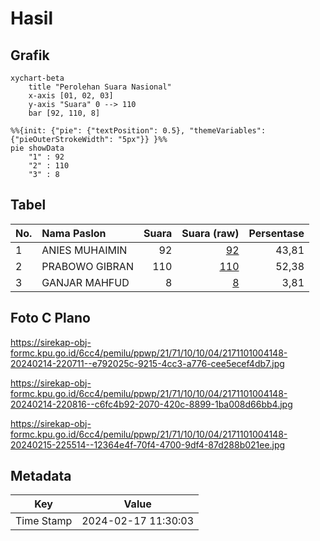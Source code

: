 # Hasil

## Grafik

```mermaid
xychart-beta
    title "Perolehan Suara Nasional"
    x-axis [01, 02, 03]
    y-axis "Suara" 0 --> 110
    bar [92, 110, 8]
```

```mermaid
%%{init: {"pie": {"textPosition": 0.5}, "themeVariables": {"pieOuterStrokeWidth": "5px"}} }%%
pie showData
    "1" : 92
    "2" : 110
    "3" : 8
```

## Tabel

| No. | Nama Paslon    | Suara | Suara (raw) | Persentase |
|:--- |:-------------- | -----:| -----------:| ----------:|
| 1   | ANIES MUHAIMIN | 92    | [92][p-1]   | 43,81      |
| 2   | PRABOWO GIBRAN | 110   | [110][p-2]  | 52,38      |
| 3   | GANJAR MAHFUD  | 8     | [8][p-3]    | 3,81       |


[p-1]: https://github.com/gigit-pemilu/pemilu-2024/blob/main/pilpres/hitung-suara/sub/21-kepulauan-riau/sub/71-kota-batam/sub/10-batam-kota/sub/1004-belian/sub/148-tps/sub/paslon-1.txt
[p-2]: https://github.com/gigit-pemilu/pemilu-2024/blob/main/pilpres/hitung-suara/sub/21-kepulauan-riau/sub/71-kota-batam/sub/10-batam-kota/sub/1004-belian/sub/148-tps/sub/paslon-2.txt
[p-3]: https://github.com/gigit-pemilu/pemilu-2024/blob/main/pilpres/hitung-suara/sub/21-kepulauan-riau/sub/71-kota-batam/sub/10-batam-kota/sub/1004-belian/sub/148-tps/sub/paslon-3.txt

## Foto C Plano

https://sirekap-obj-formc.kpu.go.id/6cc4/pemilu/ppwp/21/71/10/10/04/2171101004148-20240214-220711--e792025c-9215-4cc3-a776-cee5ecef4db7.jpg

https://sirekap-obj-formc.kpu.go.id/6cc4/pemilu/ppwp/21/71/10/10/04/2171101004148-20240214-220816--c6fc4b92-2070-420c-8899-1ba008d66bb4.jpg

https://sirekap-obj-formc.kpu.go.id/6cc4/pemilu/ppwp/21/71/10/10/04/2171101004148-20240215-225514--12364e4f-70f4-4700-9df4-87d288b021ee.jpg


## Metadata

| Key        | Value               |
| ---------- | ------------------- |
| Time Stamp | 2024-02-17 11:30:03 |



